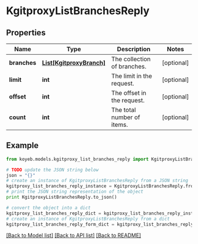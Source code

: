 # KgitproxyListBranchesReply


## Properties
Name | Type | Description | Notes
------------ | ------------- | ------------- | -------------
**branches** | [**List[KgitproxyBranch]**](KgitproxyBranch.md) | The collection of branches. | [optional] 
**limit** | **int** | The limit in the request. | [optional] 
**offset** | **int** | The offset in the request. | [optional] 
**count** | **int** | The total number of items. | [optional] 

## Example

```python
from koyeb.models.kgitproxy_list_branches_reply import KgitproxyListBranchesReply

# TODO update the JSON string below
json = "{}"
# create an instance of KgitproxyListBranchesReply from a JSON string
kgitproxy_list_branches_reply_instance = KgitproxyListBranchesReply.from_json(json)
# print the JSON string representation of the object
print KgitproxyListBranchesReply.to_json()

# convert the object into a dict
kgitproxy_list_branches_reply_dict = kgitproxy_list_branches_reply_instance.to_dict()
# create an instance of KgitproxyListBranchesReply from a dict
kgitproxy_list_branches_reply_form_dict = kgitproxy_list_branches_reply.from_dict(kgitproxy_list_branches_reply_dict)
```
[[Back to Model list]](../README.md#documentation-for-models) [[Back to API list]](../README.md#documentation-for-api-endpoints) [[Back to README]](../README.md)


